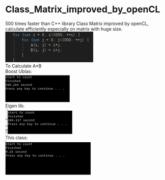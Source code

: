 # Class_Matrix_improved_by_openCL
500 times faster than C++ library
Class Matrix improved by openCL, calculate efficiently especially on matrix with huge size.<br />
![image](https://github.com/Kaizhang48/Class_Matrix_improved_by_openCL/blob/master/MATRIX.png?raw=true)<br />
To Calculate A*B<br />
Boost Ublas:<br />
![image](https://github.com/Kaizhang48/Class_Matrix_improved_by_openCL/blob/master/boost%20ublas.png?raw=true)<br />
Eigen lib:<br />
![image](https://github.com/Kaizhang48/Class_Matrix_improved_by_openCL/blob/master/Eigen%20lib.png?raw=true)<br />
This class:<br />
![image](https://github.com/Kaizhang48/Class_Matrix_improved_by_openCL/blob/master/myclass.png?raw=true)<br />
